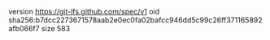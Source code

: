 version https://git-lfs.github.com/spec/v1
oid sha256:b7dcc2273671578aab2e0ec0fa02bafcc946dd5c99c26ff371165892afb066f7
size 583

